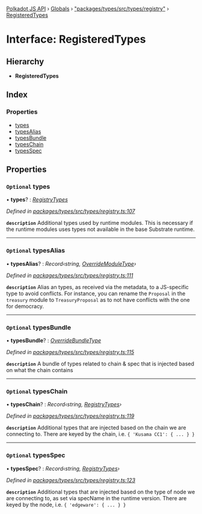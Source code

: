 [Polkadot JS API](../README.md) › [Globals](../globals.md) › ["packages/types/src/types/registry"](../modules/_packages_types_src_types_registry_.md) › [RegisteredTypes](_packages_types_src_types_registry_.registeredtypes.md)

# Interface: RegisteredTypes

## Hierarchy

* **RegisteredTypes**

## Index

### Properties

* [types](_packages_types_src_types_registry_.registeredtypes.md#optional-types)
* [typesAlias](_packages_types_src_types_registry_.registeredtypes.md#optional-typesalias)
* [typesBundle](_packages_types_src_types_registry_.registeredtypes.md#optional-typesbundle)
* [typesChain](_packages_types_src_types_registry_.registeredtypes.md#optional-typeschain)
* [typesSpec](_packages_types_src_types_registry_.registeredtypes.md#optional-typesspec)

## Properties

### `Optional` types

• **types**? : *[RegistryTypes](../modules/_packages_types_src_types_registry_.md#registrytypes)*

*Defined in [packages/types/src/types/registry.ts:107](https://github.com/polkadot-js/api/blob/637069d723/packages/types/src/types/registry.ts#L107)*

**`description`** Additional types used by runtime modules. This is necessary if the runtime modules
uses types not available in the base Substrate runtime.

___

### `Optional` typesAlias

• **typesAlias**? : *Record‹string, [OverrideModuleType](../modules/_packages_types_src_types_registry_.md#overridemoduletype)›*

*Defined in [packages/types/src/types/registry.ts:111](https://github.com/polkadot-js/api/blob/637069d723/packages/types/src/types/registry.ts#L111)*

**`description`** Alias an types, as received via the metadata, to a JS-specific type to avoid conflicts. For instance, you can rename the `Proposal` in the `treasury` module to `TreasuryProposal` as to not have conflicts with the one for democracy.

___

### `Optional` typesBundle

• **typesBundle**? : *[OverrideBundleType](_packages_types_src_types_registry_.overridebundletype.md)*

*Defined in [packages/types/src/types/registry.ts:115](https://github.com/polkadot-js/api/blob/637069d723/packages/types/src/types/registry.ts#L115)*

**`description`** A bundle of types related to chain & spec that is injected based on what the chain contains

___

### `Optional` typesChain

• **typesChain**? : *Record‹string, [RegistryTypes](../modules/_packages_types_src_types_registry_.md#registrytypes)›*

*Defined in [packages/types/src/types/registry.ts:119](https://github.com/polkadot-js/api/blob/637069d723/packages/types/src/types/registry.ts#L119)*

**`description`** Additional types that are injected based on the chain we are connecting to. There are keyed by the chain, i.e. `{ 'Kusama CC1': { ... } }`

___

### `Optional` typesSpec

• **typesSpec**? : *Record‹string, [RegistryTypes](../modules/_packages_types_src_types_registry_.md#registrytypes)›*

*Defined in [packages/types/src/types/registry.ts:123](https://github.com/polkadot-js/api/blob/637069d723/packages/types/src/types/registry.ts#L123)*

**`description`** Additional types that are injected based on the type of node we are connecting to, as set via specName in the runtime version. There are keyed by the node, i.e. `{ 'edgeware': { ... } }`
